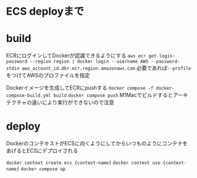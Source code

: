 # ECS deployまで

# build

ECRにログインしてDockerが認識できるようにする
`aws ecr get-login-password --region region | docker login --username AWS --password-stdin aws_account_id.dkr.ecr.region.amazonaws.com`
必要であれば`--profile`をつけてAWSのプロファイルを指定


Dockerイメージを生成してECRにpushする
`docker compose -f docker-compose-build.yml build`
`docker compose push`
M1Macでビルドするとアーキテクチャの違いにより実行ができないので注意


# deploy

DockerのコンテキストがECSに向くようにしてからいつものようにコンテナをあげるとECSにデプロイされる

`docker context create ecs {context-name}`
`docker context use {context-name}`
`docker compose up`
